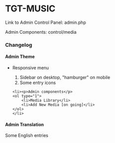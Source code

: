 <h1>TGT-MUSIC</h1>
<p>Link to Admin Control Panel: admin.php</p>
<p>Admin Components: control/media</p>
<h3>Changelog</h3>
<h4>Admin Theme</h4>
<ul>
	<li><p>Responsive menu</p>
	<ol type="1">
		<li>Sidebar on desktop, "hamburger" on mobile</li>
		<li>Some entry icons</li>
	</ol>
	</li>
	
	<li><p>Admin components</p>
	<ol type="1">
		<li>Media Library</li>
		<li>Add New Media [on going]</li>
	</ol>
	</li>
</ul>

<h4>Admin Translation</h4>
<p>Some English entries</p>